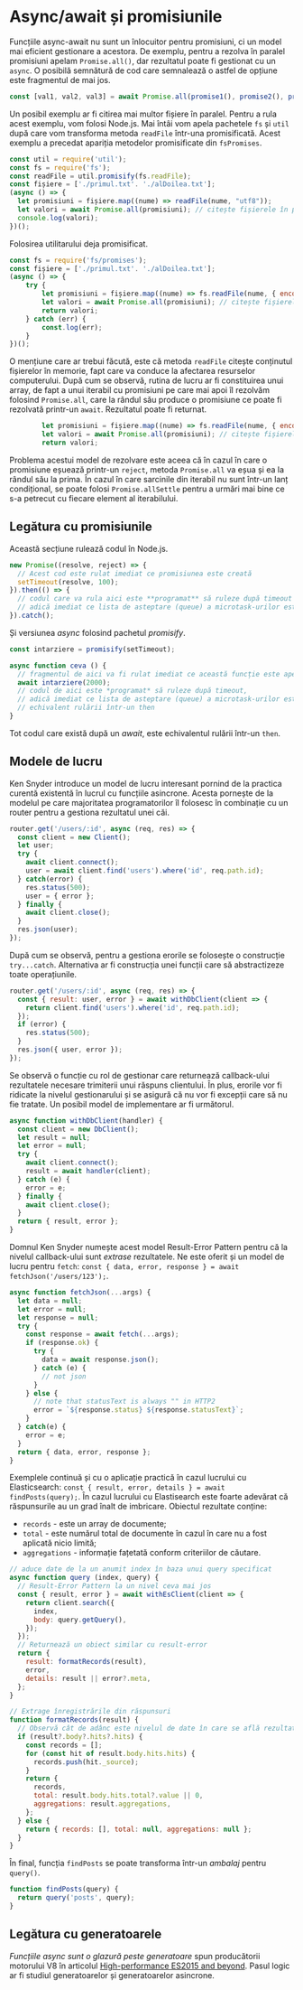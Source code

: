 # Async/await și promisiunile

Funcțiile async-await nu sunt un înlocuitor pentru promisiuni, ci un model mai eficient gestionare a acestora. De exemplu, pentru a rezolva în paralel promisiuni apelam `Promise.all()`, dar rezultatul poate fi gestionat cu un `async`. O posibilă semnătură de cod care semnalează o astfel de opțiune este fragmentul de mai jos.

```javascript
const [val1, val2, val3] = await Promise.all(promise1(), promise2(), promise3());
```

Un posibil exemplu ar fi citirea mai multor fișiere în paralel. Pentru a rula acest exemplu, vom folosi Node.js. Mai întâi vom apela pachetele `fs` și `util` după care vom transforma metoda `readFile` într-una promisificată. Acest exemplu a precedat apariția metodelor promisificate din `fsPromises`.

```javascript
const util = require('util');
const fs = require('fs');
const readFile = util.promisify(fs.readFile);
const fișiere = ['./primul.txt'. './alDoilea.txt'];
(async () => {
  let promisiuni = fișiere.map((nume) => readFile(nume, "utf8"));
  let valori = await Promise.all(promisiuni); // citește fișierele în paralel.
  console.log(valori);
})();
```

Folosirea utilitarului deja promisificat.

```javascript
const fs = require('fs/promises');
const fișiere = ['./primul.txt'. './alDoilea.txt'];
(async () => {
    try {
        let promisiuni = fișiere.map((nume) => fs.readFile(nume, { encoding: 'utf8' }));
        let valori = await Promise.all(promisiuni); // citește fișierele în paralel.
        return valori;
    } catch (err) {
        const.log(err);
    }
})();
```

O mențiune care ar trebui făcută, este că metoda `readFile` citește conținutul fișierelor în memorie, fapt care va conduce la afectarea resurselor computerului. După cum se observă, rutina de lucru ar fi constituirea unui array, de fapt a unui iterabil cu promisiuni pe care mai apoi îl rezolvăm folosind `Promise.all`, care la rândul său produce o promisiune ce poate fi rezolvată printr-un `await`. Rezultatul poate fi returnat.

```javascript
        let promisiuni = fișiere.map((nume) => fs.readFile(nume, { encoding: 'utf8' }));
        let valori = await Promise.all(promisiuni); // citește fișierele în paralel.
        return valori;
```

Problema acestui model de rezolvare este aceea că în cazul în care o promisiune eșuează printr-un `reject`, metoda `Promise.all` va eșua și ea la rândul său la prima. În cazul în care sarcinile din iterabil nu sunt într-un lanț condițional, se poate folosi `Promise.allSettle` pentru a urmări mai bine ce s-a petrecut cu fiecare element al iterabilului.

## Legătura cu promisiunile

Această secțiune rulează codul în Node.js.

```javascript
new Promise((resolve, reject) => {
  // Acest cod este rulat imediat ce promisiunea este creată
  setTimeout(resolve, 100);
}).then(() => {
  // codul care va rula aici este **programat** să ruleze după timeout
  // adică imediat ce lista de asteptare (queue) a microtask-urilor este epuizată
}).catch();
```

Și versiunea *async* folosind pachetul *promisify*.

```javascript
const intarziere = promisify(setTimeout);

async function ceva () {
  // fragmentul de aici va fi rulat imediat ce această funcție este apelată.
  await intarziere(2000);
  // codul de aici este *programat* să ruleze după timeout,
  // adică imediat ce lista de asteptare (queue) a microtask-urilor este epuizată
  // echivalent rulării într-un then
}
```

Tot codul care există după un *await*, este echivalentul rulării într-un `then`.

## Modele de lucru

Ken Snyder introduce un model de lucru interesant pornind de la practica curentă existentă în lucrul cu funcțiile asincrone. Acesta pornește de la modelul pe care majoritatea programatorilor îl folosesc în combinație cu un router pentru a gestiona rezultatul unei căi.

```javascript
router.get('/users/:id', async (req, res) => {
  const client = new Client();
  let user;
  try {
    await client.connect();
    user = await client.find('users').where('id', req.path.id);
  } catch(error) {
    res.status(500);
    user = { error };
  } finally {
    await client.close();
  }
  res.json(user);
});
```

După cum se observă, pentru a gestiona erorile se folosește o construcție `try...catch`. Alternativa ar fi construcția unei funcții care să abstractizeze toate operațiunile.

```javascript
router.get('/users/:id', async (req, res) => {
  const { result: user, error } = await withDbClient(client => {
    return client.find('users').where('id', req.path.id);
  });
  if (error) {
    res.status(500);
  }
  res.json({ user, error });
});
```

Se observă o funcție cu rol de gestionar care returnează callback-ului rezultatele necesare trimiterii unui răspuns clientului. În plus, erorile vor fi ridicate la nivelul gestionarului și se asigură că nu vor fi excepții care să nu fie tratate. Un posibil model de implementare ar fi următorul.

```javascript
async function withDbClient(handler) {
  const client = new DbClient();
  let result = null;
  let error = null;
  try {
    await client.connect();
    result = await handler(client);
  } catch (e) {
    error = e;
  } finally {
    await client.close();
  }
  return { result, error };
}
```

Domnul Ken Snyder numește acest model Result-Error Pattern pentru că la nivelul callback-ului sunt *extrase* rezultatele. Ne este oferit și un model de lucru pentru `fetch`: `const { data, error, response } = await fetchJson('/users/123');`.

```javascript
async function fetchJson(...args) {
  let data = null;
  let error = null;
  let response = null;
  try {
    const response = await fetch(...args);
    if (response.ok) {
      try {
        data = await response.json();
      } catch (e) {
        // not json
      }
    } else {
      // note that statusText is always "" in HTTP2
      error = `${response.status} ${response.statusText}`;
    }
  } catch(e) {
    error = e;
  }
  return { data, error, response };
}
```

Exemplele continuă și cu o aplicație practică în cazul lucrului cu Elasticsearch: `const { result, error, details } = await findPosts(query);`. În cazul lucrului cu Elastisearch este foarte adevărat că răspunsurile au un grad înalt de imbricare. Obiectul rezultate conține:

- `records` - este un array de documente;
- `total` - este numărul total de documente în cazul în care nu a fost aplicată nicio limită;
- `aggregations` - informație fațetată conform criteriilor de căutare.

```javascript
// aduce date de la un anumit index în baza unui query specificat
async function query (index, query) {
  // Result-Error Pattern la un nivel ceva mai jos
  const { result, error } = await withEsClient(client => {
    return client.search({
      index,
      body: query.getQuery(),
    });
  });
  // Returnează un obiect similar cu result-error
  return {
    result: formatRecords(result),
    error,
    details: result || error?.meta,
  };
}

// Extrage înregistrările din răspunsuri
function formatRecords(result) {
  // Observă cât de adânc este nivelul de date în care se află rezultatele
  if (result?.body?.hits?.hits) {
    const records = [];
    for (const hit of result.body.hits.hits) {
      records.push(hit._source);
    }
    return {
      records,
      total: result.body.hits.total?.value || 0,
      aggregations: result.aggregations,
    };
  } else {
    return { records: [], total: null, aggregations: null };
  }
}
```

În final, funcția `findPosts` se poate transforma într-un *ambalaj* pentru `query()`.

```javascript
function findPosts(query) {
  return query('posts', query);
}
```

## Legătura cu generatoarele

*Funcțiile async sunt o glazură peste generatoare* spun producătorii motorului V8 în articolul [High-performance ES2015 and beyond](https://v8.dev/blog/high-performance-es2015). Pasul logic ar fi studiul generatoarelor și generatoarelor asincrone.